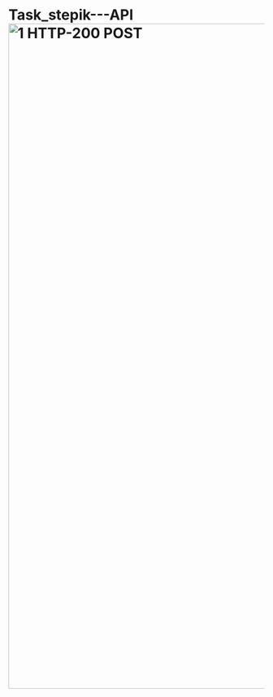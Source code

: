 # Task_stepik---API<img width="1270" height="1307" alt="1  HTTP-200 POST" src="https://github.com/user-attachments/assets/f44b857f-6a9d-456c-9c88-d3078c6f6993" />
